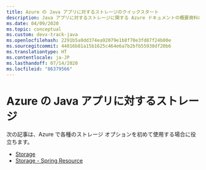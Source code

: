 ```yaml
---
title: Azure の Java アプリに対するストレージのクイックスタート
description: Java アプリに対するストレージに関する Azure ドキュメントの概要資料の一覧です。
ms.date: 04/09/2020
ms.topic: conceptual
ms.custom: devx-track-java
ms.openlocfilehash: 2291b5a9dd374ea92079e1b8f70e3fd87f24b00e
ms.sourcegitcommit: 44016b81a15b1625c464e6a7b2bfb55938df20b6
ms.translationtype: HT
ms.contentlocale: ja-JP
ms.lasthandoff: 07/14/2020
ms.locfileid: "86379566"
---
```

# <a name="storage-for-java-apps-on-azure"></a>Azure の Java アプリに対するストレージ

次の記事は、Azure で各種のストレージ オプションを初めて使用する場合に役立ちます。

- [Storage](/azure/storage/blobs/storage-quickstart-blobs-java)
- [Storage - Spring Resource](/azure/developer/java/spring-framework/configure-spring-boot-starter-java-app-with-azure-storage)
